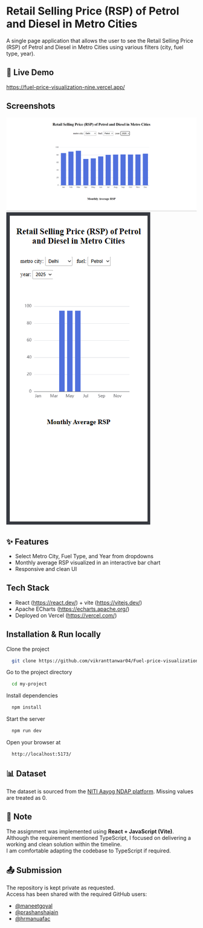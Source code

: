 # Retail Selling Price (RSP) of Petrol and Diesel in Metro Cities

A single page application that allows the user to see the Retail Selling Price (RSP) of Petrol and Diesel in Metro Cities using various filters (city, fuel type, year).


## 🚀 Live Demo
https://fuel-price-visualization-nine.vercel.app/
## Screenshots

![App Screenshot](./src/assets/Screenshot%202025-09-12%20225539.png)
![App Screenshot](./src/assets/Screenshot%202025-09-12%20231139.png)

## ✨ Features
- Select Metro City, Fuel Type, and Year from dropdowns
- Monthly average RSP visualized in an interactive bar chart
- Responsive and clean UI

## Tech Stack

- React (https://react.dev/) + vite (https://vitejs.dev/)
- Apache ECharts (https://echarts.apache.org/)
- Deployed on Vercel (https://vercel.com/)


## Installation & Run locally

Clone the project

```bash
  git clone https://github.com/vikranttanwar04/Fuel-price-visualization.git
```

Go to the project directory

```bash
  cd my-project
```

Install dependencies

```bash
  npm install
```

Start the server

```bash
  npm run dev
```
Open your browser at

```bash
  http://localhost:5173/
```


## 📊 Dataset
The dataset is sourced from the [NITI Aayog NDAP platform](https://ndap.niti.gov.in/dataset/7916).
Missing values are treated as 0.
## 📌 Note
The assignment was implemented using **React + JavaScript (Vite)**.  
Although the requirement mentioned TypeScript, I focused on delivering a working and clean solution within the timeline.  
I am comfortable adapting the codebase to TypeScript if required.
## 📤 Submission
The repository is kept private as requested.  
Access has been shared with the required GitHub users:

- [@maneetgoyal](https://github.com/maneetgoyal)
- [@prashanshajain](https://github.com/prashanshajain)
- [@hrmanuafac](https://github.com/hrmanuafac)
